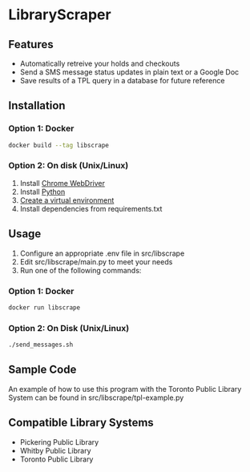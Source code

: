 # LibraryScraper

## Features
* Automatically retreive your holds and checkouts
* Send a SMS message status updates in plain text or a Google Doc
* Save results of a TPL query in a database for future reference

## Installation

### Option 1: Docker
```bash
docker build --tag libscrape
```

### Option 2: On disk (Unix/Linux)
1. Install [Chrome WebDriver](https://chromedriver.chromium.org/downloads)
2. Install [Python](https://www.python.org/downloads/)
3. [Create a virtual environment](https://docs.python.org/3/tutorial/venv.html#creating-virtual-environments)
4. Install dependencies from requirements.txt

## Usage
1. Configure an appropriate .env file in src/libscrape
2. Edit src/libscrape/main.py to meet your needs
3. Run one of the following commands:
### Option 1: Docker
```bash
docker run libscrape
```
### Option 2: On Disk (Unix/Linux)
```bash
./send_messages.sh
```
## Sample Code
An example of how to use this program with the Toronto Public Library System can be found in src/libscrape/tpl-example.py

## Compatible Library Systems

* Pickering Public Library
* Whitby Public Library
* Toronto Public Library 
